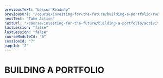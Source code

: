 ```yaml
---
previousText: "Lesson Roadmap"
previousUrl: "/course/investing-for-the-future/building-a-portfolio/roadmap"
nextText: "Take Action"
nextUrl: "/course/investing-for-the-future/building-a-portfolio/activities"
lastLession: "false"
lastSession: "false"
courseModuleId: "6"
sessionId: "7"
pageId: "2"
---
```



# BUILDING A PORTFOLIO

<sparkle-video-player src="./animation/m4l4.mp4" />
